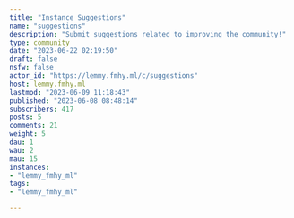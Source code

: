 ```yaml
---
title: "Instance Suggestions" 
name: "suggestions"
description: "Submit suggestions related to improving the community!"
type: community
date: "2023-06-22 02:19:50"
draft: false
nsfw: false
actor_id: "https://lemmy.fmhy.ml/c/suggestions"
host: lemmy.fmhy.ml
lastmod: "2023-06-09 11:18:43"
published: "2023-06-08 08:48:14"
subscribers: 417
posts: 5
comments: 21
weight: 5
dau: 1
wau: 2
mau: 15
instances:
- "lemmy_fmhy_ml"
tags: 
- "lemmy_fmhy_ml"

---
```


